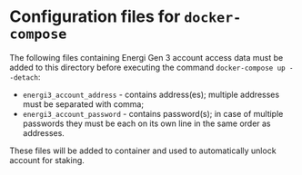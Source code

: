 # Configuration files for `docker-compose`

The following files containing Energi Gen 3 account access data must be added to
this directory before executing the command `docker-compose up --detach`:

- `energi3_account_address` - contains address(es); multiple addresses must be
  separated with comma;
- `energi3_account_password` - contains password(s); in case of multiple
  passwords they must be each on its own line in the same order as addresses.

These files will be added to container and used to automatically unlock account
for staking.
